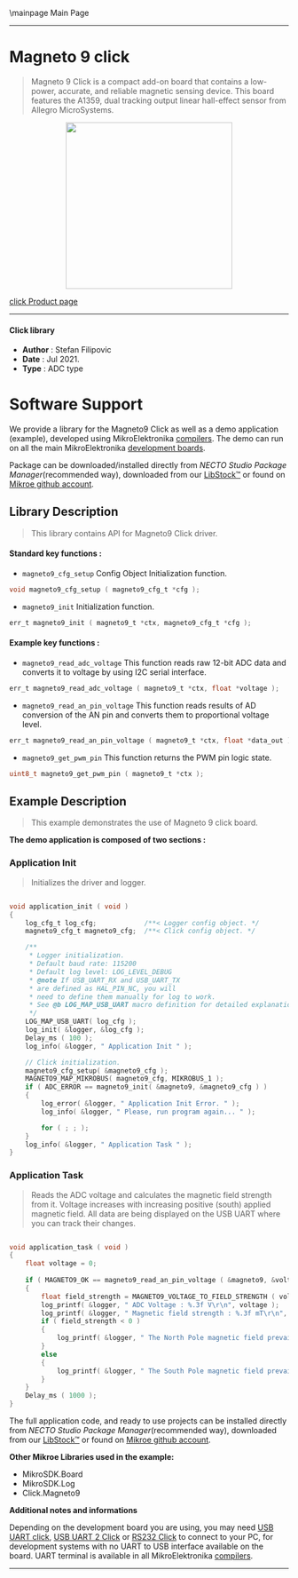 \mainpage Main Page

---
# Magneto 9 click

> Magneto 9 Click is a compact add-on board that contains a low-power, accurate, and reliable magnetic sensing device. This board features the A1359, dual tracking output linear hall-effect sensor from Allegro MicroSystems. 

<p align="center">
  <img src="https://download.mikroe.com/images/click_for_ide/magneto_9_click.png" height=300px>
</p>

[click Product page](https://www.mikroe.com/magneto-9-click)

---


#### Click library

- **Author**        : Stefan Filipovic
- **Date**          : Jul 2021.
- **Type**          : ADC type


# Software Support

We provide a library for the Magneto9 Click
as well as a demo application (example), developed using MikroElektronika
[compilers](https://www.mikroe.com/necto-studio).
The demo can run on all the main MikroElektronika [development boards](https://www.mikroe.com/development-boards).

Package can be downloaded/installed directly from *NECTO Studio Package Manager*(recommended way), downloaded from our [LibStock&trade;](https://libstock.mikroe.com) or found on [Mikroe github account](https://github.com/MikroElektronika/mikrosdk_click_v2/tree/master/clicks).

## Library Description

> This library contains API for Magneto9 Click driver.

#### Standard key functions :

- `magneto9_cfg_setup` Config Object Initialization function.
```c
void magneto9_cfg_setup ( magneto9_cfg_t *cfg );
```

- `magneto9_init` Initialization function.
```c
err_t magneto9_init ( magneto9_t *ctx, magneto9_cfg_t *cfg );
```

#### Example key functions :

- `magneto9_read_adc_voltage` This function reads raw 12-bit ADC data and converts it to voltage by using I2C serial interface.
```c
err_t magneto9_read_adc_voltage ( magneto9_t *ctx, float *voltage );
```

- `magneto9_read_an_pin_voltage` This function reads results of AD conversion of the AN pin and converts them to proportional voltage level.
```c
err_t magneto9_read_an_pin_voltage ( magneto9_t *ctx, float *data_out );
```

- `magneto9_get_pwm_pin` This function returns the PWM pin logic state.
```c
uint8_t magneto9_get_pwm_pin ( magneto9_t *ctx );
```

## Example Description

> This example demonstrates the use of Magneto 9 click board.

**The demo application is composed of two sections :**

### Application Init

> Initializes the driver and logger.

```c

void application_init ( void )
{
    log_cfg_t log_cfg;            /**< Logger config object. */
    magneto9_cfg_t magneto9_cfg;  /**< Click config object. */

    /** 
     * Logger initialization.
     * Default baud rate: 115200
     * Default log level: LOG_LEVEL_DEBUG
     * @note If USB_UART_RX and USB_UART_TX 
     * are defined as HAL_PIN_NC, you will 
     * need to define them manually for log to work. 
     * See @b LOG_MAP_USB_UART macro definition for detailed explanation.
     */
    LOG_MAP_USB_UART( log_cfg );
    log_init( &logger, &log_cfg );
    Delay_ms ( 100 );
    log_info( &logger, " Application Init " );

    // Click initialization.
    magneto9_cfg_setup( &magneto9_cfg );
    MAGNETO9_MAP_MIKROBUS( magneto9_cfg, MIKROBUS_1 );
    if ( ADC_ERROR == magneto9_init( &magneto9, &magneto9_cfg ) )
    {
        log_error( &logger, " Application Init Error. " );
        log_info( &logger, " Please, run program again... " );

        for ( ; ; );
    }
    log_info( &logger, " Application Task " );
}

```

### Application Task

> Reads the ADC voltage and calculates the magnetic field strength from it.
> Voltage increases with increasing positive (south) applied magnetic field.
> All data are being displayed on the USB UART where you can track their changes.

```c

void application_task ( void )
{
    float voltage = 0;
    
    if ( MAGNETO9_OK == magneto9_read_an_pin_voltage ( &magneto9, &voltage ) )
    {
        float field_strength = MAGNETO9_VOLTAGE_TO_FIELD_STRENGTH ( voltage );
        log_printf( &logger, " ADC Voltage : %.3f V\r\n", voltage );
        log_printf( &logger, " Magnetic field strength : %.3f mT\r\n", field_strength );
        if ( field_strength < 0 )
        {
            log_printf( &logger, " The North Pole magnetic field prevails.\r\n\n" );
        }
        else
        {
            log_printf( &logger, " The South Pole magnetic field prevails.\r\n\n" );
        }
    }
    Delay_ms ( 1000 );
}

```

The full application code, and ready to use projects can be installed directly from *NECTO Studio Package Manager*(recommended way), downloaded from our [LibStock&trade;](https://libstock.mikroe.com) or found on [Mikroe github account](https://github.com/MikroElektronika/mikrosdk_click_v2/tree/master/clicks).

**Other Mikroe Libraries used in the example:**

- MikroSDK.Board
- MikroSDK.Log
- Click.Magneto9

**Additional notes and informations**

Depending on the development board you are using, you may need
[USB UART click](https://www.mikroe.com/usb-uart-click),
[USB UART 2 Click](https://www.mikroe.com/usb-uart-2-click) or
[RS232 Click](https://www.mikroe.com/rs232-click) to connect to your PC, for
development systems with no UART to USB interface available on the board. UART
terminal is available in all MikroElektronika
[compilers](https://shop.mikroe.com/compilers).

---
